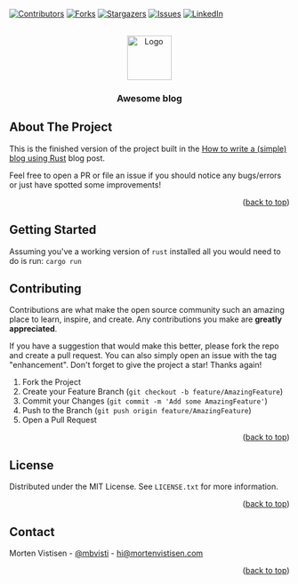 <!-- Improved compatibility of back to top link: See: https://github.com/othneildrew/Best-README-Template/pull/73 -->
<a name="readme-top"></a>

<!-- PROJECT SHIELDS -->
<!--
*** I'm using markdown "reference style" links for readability.
*** Reference links are enclosed in brackets [ ] instead of parentheses ( ).
*** See the bottom of this document for the declaration of the reference variables
*** for contributors-url, forks-url, etc. This is an optional, concise syntax you may use.
*** https://www.markdownguide.org/basic-syntax/#reference-style-links
-->
[![Contributors][contributors-shield]][contributors-url]
[![Forks][forks-shield]][forks-url]
[![Stargazers][stars-shield]][stars-url]
[![Issues][issues-shield]][issues-url]
[![LinkedIn][linkedin-shield]][linkedin-url]

<!-- PROJECT LOGO -->
<br />
<div align="center">
  <a href="https://github.com/mbvisti/awesome-blog">
    <img src="https://www.rust-lang.org/static/images/rust-social.jpg" alt="Logo" width="80" height="80">
  </a>

<h3 align="center">Awesome blog</h3>
</div>


<!-- ABOUT THE PROJECT -->
## About The Project

This is the finished version of the project built in the [How to write a (simple) blog using Rust](https://mortenvistisen.com/posts/how-to-build-a-simple-blog-using-rust) blog post.

Feel free to open a PR or file an issue if you should notice any bugs/errors or just have spotted some improvements!

<p align="right">(<a href="#readme-top">back to top</a>)</p>

<!-- GETTING STARTED -->
## Getting Started

Assuming you've a working version of `rust` installed all you would need to do is run: `cargo run`

<!-- CONTRIBUTING -->
## Contributing

Contributions are what make the open source community such an amazing place to learn, inspire, and create. Any contributions you make are **greatly appreciated**.

If you have a suggestion that would make this better, please fork the repo and create a pull request. You can also simply open an issue with the tag "enhancement".
Don't forget to give the project a star! Thanks again!

1. Fork the Project
2. Create your Feature Branch (`git checkout -b feature/AmazingFeature`)
3. Commit your Changes (`git commit -m 'Add some AmazingFeature'`)
4. Push to the Branch (`git push origin feature/AmazingFeature`)
5. Open a Pull Request

<p align="right">(<a href="#readme-top">back to top</a>)</p>

<!-- LICENSE -->
## License

Distributed under the MIT License. See `LICENSE.txt` for more information.

<p align="right">(<a href="#readme-top">back to top</a>)</p>

<!-- CONTACT -->
## Contact

Morten Vistisen - [@mbvisti](https://twitter.com/mbvisti) - hi@mortenvistisen.com

<p align="right">(<a href="#readme-top">back to top</a>)</p>

<!-- MARKDOWN LINKS & IMAGES -->
<!-- https://www.markdownguide.org/basic-syntax/#reference-style-links -->
[contributors-shield]: https://img.shields.io/github/contributors/mbvisti/awesome-blog.svg?style=for-the-badge
[contributors-url]: https://github.com/mbvisti/awesome-blog/graphs/contributors
[forks-shield]: https://img.shields.io/github/forks/mbvisti/awesome-blog.svg?style=for-the-badge
[forks-url]: https://github.com/mbvisti/awesome-blog/network/members
[stars-shield]: https://img.shields.io/github/stars/mbvisti/awesome-blog.svg?style=for-the-badge
[stars-url]: https://github.com/mbvisti/awesome-blog/stargazers
[issues-shield]: https://img.shields.io/github/issues/mbvisti/awesome-blog.svg?style=for-the-badge
[issues-url]: https://github.com/mbvisti/awesome-blog/issues
[license-shield]: https://img.shields.io/github/license/mbvisti/awesome-blog.svg?style=for-the-badge
[license-url]: https://github.com/MBvisti/awesome-blog/blob/master/LICENSE.txt
[linkedin-shield]: https://img.shields.io/badge/-LinkedIn-black.svg?style=for-the-badge&logo=linkedin&colorB=555
[linkedin-url]: https://linkedin.com/in/mortenvistisen
